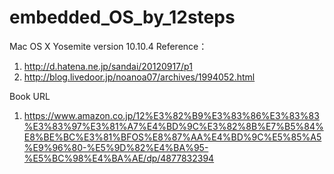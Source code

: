 # embedded_OS_by_12steps
Mac OS X Yosemite version 10.10.4
Reference：
1. http://d.hatena.ne.jp/sandai/20120917/p1
2. http://blog.livedoor.jp/noanoa07/archives/1994052.html

Book URL
1. https://www.amazon.co.jp/12%E3%82%B9%E3%83%86%E3%83%83%E3%83%97%E3%81%A7%E4%BD%9C%E3%82%8B%E7%B5%84%E8%BE%BC%E3%81%BFOS%E8%87%AA%E4%BD%9C%E5%85%A5%E9%96%80-%E5%9D%82%E4%BA%95-%E5%BC%98%E4%BA%AE/dp/4877832394


